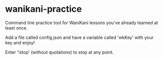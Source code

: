 # wanikani-practice
Command line practice tool for WaniKani lessons you've already learned at least once.

Add a file called config.json and have a variable called 'wkKey' with your key and enjoy!

Enter '!stop' (without quotations) to stop at any point.
